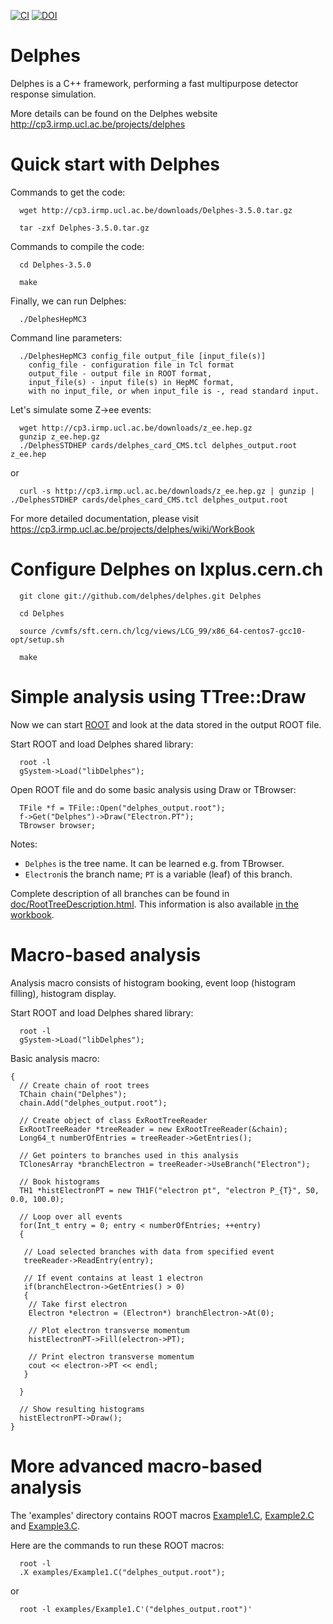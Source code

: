 [![CI](https://github.com/delphes/delphes/actions/workflows/ci.yml/badge.svg)](https://github.com/delphes/delphes/actions/workflows/ci.yml) [![DOI](https://zenodo.org/badge/21390046.svg)](https://zenodo.org/badge/latestdoi/21390046)

Delphes
=======

Delphes is a C++ framework, performing a fast multipurpose detector response simulation.

More details can be found on the Delphes website http://cp3.irmp.ucl.ac.be/projects/delphes

Quick start with Delphes
========================

Commands to get the code:

```
  wget http://cp3.irmp.ucl.ac.be/downloads/Delphes-3.5.0.tar.gz

  tar -zxf Delphes-3.5.0.tar.gz
```

Commands to compile the code:

```
  cd Delphes-3.5.0

  make
```

Finally, we can run Delphes:

```
  ./DelphesHepMC3
```

Command line parameters:

```
  ./DelphesHepMC3 config_file output_file [input_file(s)]
    config_file - configuration file in Tcl format
    output_file - output file in ROOT format,
    input_file(s) - input file(s) in HepMC format,
    with no input_file, or when input_file is -, read standard input.
```

Let's simulate some Z->ee events:

```
  wget http://cp3.irmp.ucl.ac.be/downloads/z_ee.hep.gz
  gunzip z_ee.hep.gz
  ./DelphesSTDHEP cards/delphes_card_CMS.tcl delphes_output.root z_ee.hep
```

or

```
  curl -s http://cp3.irmp.ucl.ac.be/downloads/z_ee.hep.gz | gunzip | ./DelphesSTDHEP cards/delphes_card_CMS.tcl delphes_output.root
```

For more detailed documentation, please visit https://cp3.irmp.ucl.ac.be/projects/delphes/wiki/WorkBook

Configure Delphes on lxplus.cern.ch
====================================

```
  git clone git://github.com/delphes/delphes.git Delphes

  cd Delphes

  source /cvmfs/sft.cern.ch/lcg/views/LCG_99/x86_64-centos7-gcc10-opt/setup.sh

  make
```

Simple analysis using TTree::Draw
=================================

Now we can start [ROOT](root.cern) and look at the data stored in the output ROOT file.

Start ROOT and load Delphes shared library:

```
  root -l
  gSystem->Load("libDelphes");
```

Open ROOT file and do some basic analysis using Draw or TBrowser:

```
  TFile *f = TFile::Open("delphes_output.root");
  f->Get("Delphes")->Draw("Electron.PT");
  TBrowser browser;
```

Notes:
* ```Delphes``` is the tree name. It can be learned e.g. from TBrowser.
* ```Electron```is the branch name; ```PT``` is a variable (leaf) of this branch.

Complete description of all branches can be found in [doc/RootTreeDescription.html](doc/RootTreeDescription.html).
This information is also available [in the workbook](https://cp3.irmp.ucl.ac.be/projects/delphes/wiki/WorkBook/RootTreeDescription).

Macro-based analysis
====================

Analysis macro consists of histogram booking, event loop (histogram filling),
histogram display.

Start ROOT and load Delphes shared library:

```
  root -l
  gSystem->Load("libDelphes");
```

Basic analysis macro:

```
{
  // Create chain of root trees
  TChain chain("Delphes");
  chain.Add("delphes_output.root");

  // Create object of class ExRootTreeReader
  ExRootTreeReader *treeReader = new ExRootTreeReader(&chain);
  Long64_t numberOfEntries = treeReader->GetEntries();

  // Get pointers to branches used in this analysis
  TClonesArray *branchElectron = treeReader->UseBranch("Electron");

  // Book histograms
  TH1 *histElectronPT = new TH1F("electron pt", "electron P_{T}", 50, 0.0, 100.0);

  // Loop over all events
  for(Int_t entry = 0; entry < numberOfEntries; ++entry)
  {

   // Load selected branches with data from specified event
   treeReader->ReadEntry(entry);

   // If event contains at least 1 electron
   if(branchElectron->GetEntries() > 0)
   {
    // Take first electron
    Electron *electron = (Electron*) branchElectron->At(0);

    // Plot electron transverse momentum
    histElectronPT->Fill(electron->PT);

    // Print electron transverse momentum
    cout << electron->PT << endl;
   }

  }

  // Show resulting histograms
  histElectronPT->Draw();
}
```

More advanced macro-based analysis
==================================

The 'examples' directory contains ROOT macros [Example1.C](examples/Example1.C), [Example2.C](examples/Example2.C) and [Example3.C](examples/Example3.C).

Here are the commands to run these ROOT macros:

```
  root -l
  .X examples/Example1.C("delphes_output.root");
```

or

```
  root -l examples/Example1.C'("delphes_output.root")'
```
